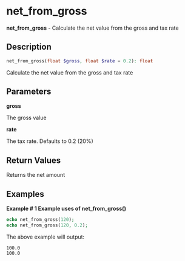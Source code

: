 # net_from_gross

**net_from_gross** - Calculate the net value from the gross and tax rate

## Description

```php
net_from_gross(float $gross, float $rate = 0.2): float
```

Calculate the net value from the gross and tax rate

## Parameters

**gross**

The gross value

**rate**

The tax rate. Defaults to 0.2 (20%)

## Return Values

Returns the net amount

## Examples

**Example # 1 Example uses of net_from_gross()**

```php
echo net_from_gross(120);
echo net_from_gross(120, 0.2);
```

The above example will output:

```
100.0
100.0
```
